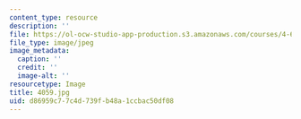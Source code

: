 ```yaml
---
content_type: resource
description: ''
file: https://ol-ocw-studio-app-production.s3.amazonaws.com/courses/4-614-religious-architecture-and-islamic-cultures-fall-2002/d86959c77c4d739fb48a1ccbac50df08_4059.jpg
file_type: image/jpeg
image_metadata:
  caption: ''
  credit: ''
  image-alt: ''
resourcetype: Image
title: 4059.jpg
uid: d86959c7-7c4d-739f-b48a-1ccbac50df08
---
```

